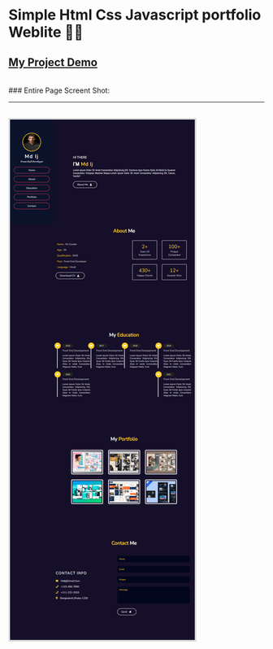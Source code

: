 # Simple Html Css Javascript portfolio Weblite 👩‍💻
<h2><a href="https://md-ij.github.io/simple-html-css-js-portfolio-website/" target="_blank">My Project Demo</a></h2>
<br>
### Entire Page Screent Shot:
<br>
<hr>
<br>
<img src="img/s-p-w.png" alt="image"/ style="border:3px solid #ddd;">
